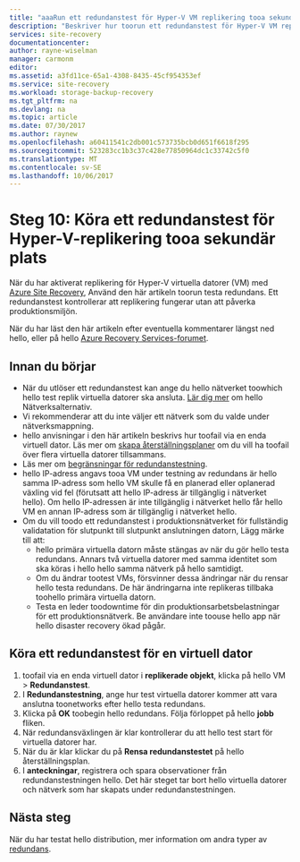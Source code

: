 ```yaml
---
title: "aaaRun ett redundanstest för Hyper-V VM replikering tooa sekundär plats med Azure Site Recovery | Microsoft Docs"
description: "Beskriver hur toorun ett redundanstest för Hyper-V VM replikering tooa sekundär System Center VMM webbplats med Azure Site Recovery."
services: site-recovery
documentationcenter: 
author: rayne-wiselman
manager: carmonm
editor: 
ms.assetid: a3fd11ce-65a1-4308-8435-45cf954353ef
ms.service: site-recovery
ms.workload: storage-backup-recovery
ms.tgt_pltfrm: na
ms.devlang: na
ms.topic: article
ms.date: 07/30/2017
ms.author: raynew
ms.openlocfilehash: a60411541c2db001c573735bcb0d651f6618f295
ms.sourcegitcommit: 523283cc1b3c37c428e77850964dc1c33742c5f0
ms.translationtype: MT
ms.contentlocale: sv-SE
ms.lasthandoff: 10/06/2017
---
```

# <a name="step-10-run-a-test-failover-for-hyper-v-replication-tooa-secondary-site"></a>Steg 10: Köra ett redundanstest för Hyper-V-replikering tooa sekundär plats


När du har aktiverat replikering för Hyper-V virtuella datorer (VM) med [Azure Site Recovery](site-recovery-overview.md), Använd den här artikeln toorun testa redundans. Ett redundanstest kontrollerar att replikering fungerar utan att påverka produktionsmiljön. 


När du har läst den här artikeln efter eventuella kommentarer längst ned hello, eller på hello [Azure Recovery Services-forumet](https://social.msdn.microsoft.com/forums/azure/home?forum=hypervrecovmgr).


## <a name="before-you-start"></a>Innan du börjar

- När du utlöser ett redundanstest kan ange du hello nätverket toowhich hello test replik virtuella datorer ska ansluta. [Lär dig mer](site-recovery-test-failover-vmm-to-vmm.md#network-options-in-site-recovery) om hello Nätverksalternativ.
- Vi rekommenderar att du inte väljer ett nätverk som du valde under nätverksmappning.
- hello anvisningar i den här artikeln beskrivs hur toofail via en enda virtuell dator. Läs mer om [skapa återställningsplaner](site-recovery-create-recovery-plans.md) om du vill ha toofail över flera virtuella datorer tillsammans.
- Läs mer om [begränsningar för redundanstestning](site-recovery-test-failover-vmm-to-vmm.md#things-to-note).
- hello IP-adress angavs tooa VM under testning av redundans är hello samma IP-adress som hello VM skulle få en planerad eller oplanerad växling vid fel (förutsatt att hello IP-adress är tillgänglig i nätverket hello). Om hello IP-adressen är inte tillgänglig i nätverket hello får hello VM en annan IP-adress som är tillgänglig i nätverket hello.
- Om du vill toodo ett redundanstest i produktionsnätverket för fullständig validatation för slutpunkt till slutpunkt anslutningen datorn, Lägg märke till att:
    - hello primära virtuella datorn måste stängas av när du gör hello testa redundans. Annars två virtuella datorer med samma identitet som ska köras i hello hello samma nätverk på hello samtidigt. 
    - Om du ändrar tootest VMs, försvinner dessa ändringar när du rensar hello testa redundans. De här ändringarna inte replikeras tillbaka toohello primära virtuella datorn.
    - Testa en leder toodowntime för din produktionsarbetsbelastningar för ett produktionsnätverk. Be användare inte toouse hello app när hello disaster recovery ökad pågår.  


## <a name="run-a-test-failover-for-a-vm"></a>Köra ett redundanstest för en virtuell dator

1. toofail via en enda virtuell dator i **replikerade objekt**, klicka på hello VM > **Redundanstest**.
2. I **Redundanstestning**, ange hur test virtuella datorer kommer att vara anslutna toonetworks efter hello testa redundans. 
3. Klicka på **OK** toobegin hello redundans. Följa förloppet på hello **jobb** fliken.
5. När redundansväxlingen är klar kontrollerar du att hello test start för virtuella datorer har.
6. När du är klar klickar du på **Rensa redundanstestet** på hello återställningsplan.
7. I **anteckningar**, registrera och spara observationer från redundanstestningen hello. Det här steget tar bort hello virtuella datorer och nätverk som har skapats under redundanstestningen.


## <a name="next-steps"></a>Nästa steg

När du har testat hello distribution, mer information om andra typer av [redundans](site-recovery-failover.md).
